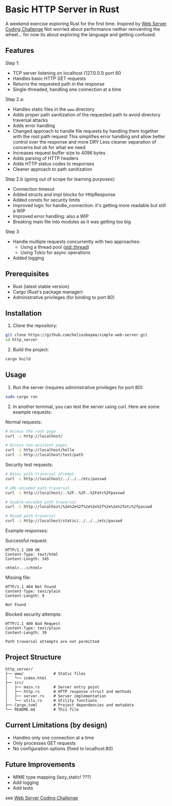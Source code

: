 # Basic HTTP Server in Rust

A weekend exercise exploring Rust for the first time.
Inspired by [Web Server Coding Challenge](https://codingchallenges.fyi/challenges/challenge-webserver/)
Not worried about performance neither reinventing the wheel... for now its about exploring the language and getting confused.

## Features

Step 1:

- TCP server listening on localhost (127.0.0.1) port 80
- Handles basic HTTP GET requests
- Returns the requested path in the response
- Single-threaded, handling one connection at a time

Step 2.a:

- Handles static files in the `www` directory
- Adds proper path sanitization of the requested path to avoid directory traversal attacks
- Adds error handling
- Changed approach to handle file requests by handling them together with the root path request
  This simplifies error handling and allow better control over the response and more DRY
  Less cleaner separation of concerns but ok for what we need
- Increases request buffer size to 4096 bytes
- Adds parsing of HTTP headers
- Adds HTTP status codes to responses
- Cleaner approach to path sanitization

Step 2.b (going out of scope for learning purposes):

- Connection timeout
- Added structs and impl blocks for HttpResponse
- Added consts for security limits
- Improved logic for handle_connection: it's getting more readable but still a WIP
- Improved error handling: also a WIP
- Breaking main file into modules as it was getting too big

Step 3

- Handle multiple requests concurrently with two approaches:
  - Using a thread pool ([std::thread](https://doc.rust-lang.org/std/thread/))
  - Using Tokio for async operations
- Added logging


## Prerequisites

- Rust (latest stable version)
- Cargo (Rust's package manager)
- Administrative privileges (for binding to port 80)

## Installation

1. Clone the repository:

```bash
git clone https://github.com/heliosbayma/simple-web-server.git
cd http_server
```

2. Build the project:

```bash
cargo build
```

## Usage

1. Run the server (requires administrative privileges for port 80):

```bash
sudo cargo run
```

2. In another terminal, you can test the server using curl. Here are some example requests:

Normal requests:
```bash
# Access the root page
curl -i http://localhost/

# Access non-existent pages
curl -i http://localhost/hello
curl -i http://localhost/test/path
```

Security test requests:
```bash
# Basic path traversal attempt
curl -i http://localhost/../../../etc/passwd

# URL-encoded path traversal
curl -i http://localhost/..%2F..%2F..%2Fetc%2Fpasswd

# Double-encoded path traversal
curl -i http://localhost/%2e%2e%2f%2e%2e%2f%2e%2e%2fetc%2fpasswd

# Mixed path traversal
curl -i http://localhost/static/../../../etc/passwd
```

Example responses:

Successful request:
```text
HTTP/1.1 200 OK
Content-Type: text/html
Content-Length: 345

<html>...</html>
```

Missing file:
```text
HTTP/1.1 404 Not Found
Content-Type: text/plain
Content-Length: 9

Not Found
```

Blocked security attempts:
```text
HTTP/1.1 400 Bad Request
Content-Type: text/plain
Content-Length: 39

Path traversal attempts are not permitted
```

## Project Structure

```text
http_server/
├── www/             # Static files
│   └── index.html
├── src/
│   ├── main.rs      # Server entry point
│   ├── http.rs      # HTTP response struct and methods
│   ├── server.rs    # Server implementation
│   └── utils.rs     # Utility functions
├── Cargo.toml       # Project dependencies and metadata
└── README.md        # This file
```

## Current Limitations (by design)

- Handles only one connection at a time
- Only processes GET requests
- No configuration options (fixed to localhost:80)

## Future Improvements

- MIME type mapping (lazy_static! ???)
- Add logging
- Add tests


see [Web Server Coding Challenge](https://codingchallenges.fyi/challenges/challenge-webserver/)

